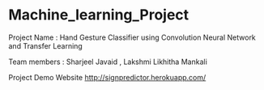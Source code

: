 # Machine_learning_Project

Project Name : Hand Gesture Classifier using Convolution Neural Network and Transfer Learning

Team members : Sharjeel Javaid , Lakshmi Likhitha Mankali

Project Demo Website
http://signpredictor.herokuapp.com/
